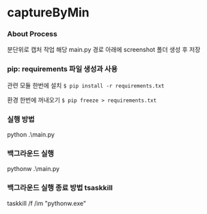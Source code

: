 # captureByMin

### About Process
분단위로 캡처 작업 해당 main.py 경로 아래에 screenshot 폴더 생성 후 저장

### pip: requirements 파일 생성과 사용
관련 모듈 한번에 설치 `$ pip install -r requirements.txt`

환경 한번에 꺼내오기 `$ pip freeze > requirements.txt`

### 실행 방법
python .\main.py

### 백그라운드 실행
pythonw .\main.py

### 백그라운드 실행 종료 방법 tsaskkill
taskkill /f /im "pythonw.exe"



